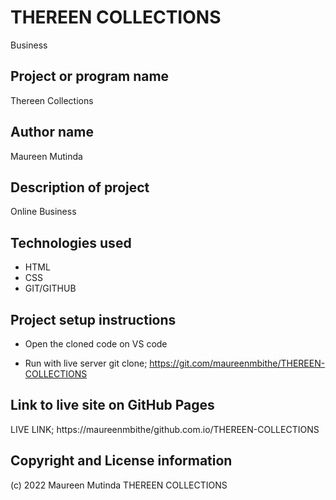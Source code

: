 

# THEREEN COLLECTIONS
 Business
## Project or program name
Thereen Collections

## Author name
Maureen Mutinda

## Description of project
Online Business

## Technologies used

- HTML
- CSS
- GIT/GITHUB
## Project setup instructions
- Open the cloned code on VS code

- Run with live server
git clone; https://git.com/maureenmbithe/THEREEN-COLLECTIONS

## Link to live site on GitHub Pages
LIVE LINK; https://maureenmbithe/github.com.io/THEREEN-COLLECTIONS

## Copyright and License information
(c) 2022 Maureen Mutinda
THEREEN COLLECTIONS
